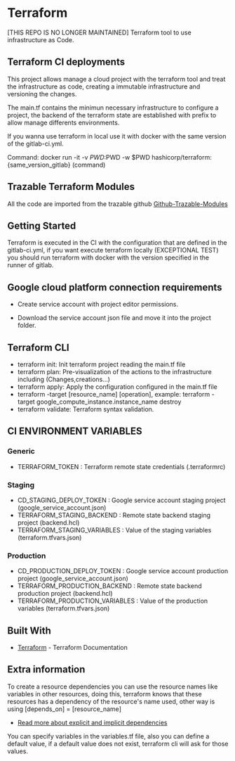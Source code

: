 # Terraform

[THIS REPO IS NO LONGER MAINTAINED]
Terraform tool to use infrastructure as Code.

## Terraform CI deployments

This project allows manage a cloud project with the terraform tool and treat the infrastructure as code, creating a immutable infrastructure and versioning the changes.

The main.tf contains the minimun necessary infrastructure to configure a project, the backend of the terraform state are established with prefix to allow manage differents environments.

If you wanna use terraform in local use it with docker with the same version of the gitlab-ci.yml.

Command: docker run -it -v $PWD:$PWD -w $PWD hashicorp/terraform:{same_version_gitlab} (command)

## Trazable Terraform Modules

All the code are imported from the trazable github [Github-Trazable-Modules](https://github.com/Narfware/Terraform-Trazable-Modules)

## Getting Started

Terraform is executed in the CI with the configuration that are defined in the gitlab-ci.yml, if you want execute terraform locally (EXCEPTIONAL TEST)
you should run terraform with docker with the version specified in the runner of gitlab.

## Google cloud platform connection requirements

* Create service account with project editor permissions.

* Download the service account json file and move it into the project folder.

## Terraform CLI

* terraform init: Init terraform project reading the main.tf file
* terraform plan: Pre-visualization of the actions to the infrastructure including (Changes,creations...)
* terraform apply: Apply the configuration configured in the main.tf file
* terraform -target [resource_name] [operation], example: terraform -target google_compute_instance.instance_name destroy
* terraform validate: Terraform syntax validation.

## CI ENVIRONMENT VARIABLES

### Generic

* TERRAFORM_TOKEN : Terraform remote state credentials (.terraformrc)

### Staging

* CD_STAGING_DEPLOY_TOKEN : Google service account staging project (google_service_account.json)
* TERRAFORM_STAGING_BACKEND : Remote state backend staging project (backend.hcl)
* TERRAFORM_STAGING_VARIABLES : Value of the staging variables (terraform.tfvars.json)

### Production

* CD_PRODUCTION_DEPLOY_TOKEN : Google service account production project (google_service_account.json)
* TERRAFORM_PRODUCTION_BACKEND : Remote state backend production project (backend.hcl)
* TERRAFORM_PRODUCTION_VARIABLES : Value of the production variables (terraform.tfvars.json)

## Built With

* [Terraform](https://www.terraform.io/docs/index.html) - Terraform Documentation

## Extra information

To create a resource dependencies you can use the resource names like variables in other resources, doing this, terraform knows that these resources has a dependency of the resource's name used, other way is using [depends_on] = [resource_name]  

* [Read more about explicit and implicit dependencies](https://learn.hashicorp.com/terraform/getting-started/dependencies#implicit-and-explicit-dependencies)

You can specify variables in the variables.tf file, also you can define a default value, if a default value does not exist, terraform cli will ask for those values.
